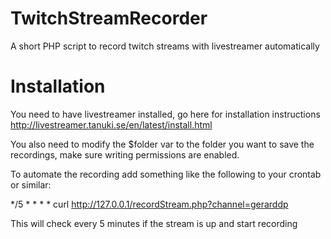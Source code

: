 TwitchStreamRecorder
====================

A short PHP script to record twitch streams with livestreamer automatically

Installation 
============

You need to have livestreamer installed, go here for installation instructions http://livestreamer.tanuki.se/en/latest/install.html

You also need to modify the $folder var to the folder you want to save the recordings, make sure writing permissions are enabled.

To automate the recording add something like the following to your crontab or similar:

*/5 * * * * curl http://127.0.0.1/recordStream.php?channel=gerarddp

This will check every 5 minutes if the stream is up and start recording